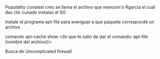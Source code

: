 Populatity constest creo se llama el archivo que mencion'o  Rgarcia el cual das clic cunado instalas el SO

Instale el programa apt-file para averiguar a que paquete corresponde un archivo

comando  apt-cache show <(lo que te salio de dar el comando: apt-file (nombre del archivo))>

Busca de Uncomplicated firewall
